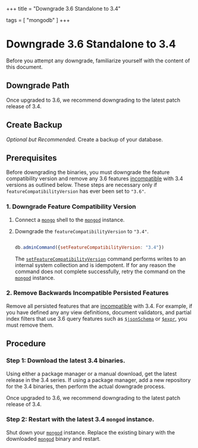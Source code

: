 +++
title = "Downgrade 3.6 Standalone to 3.4"

tags = [
"mongodb" ]
+++

# Downgrade 3.6 Standalone to 3.4

Before you attempt any downgrade, familiarize yourself with the content
of this document.


## Downgrade Path

Once upgraded to 3.6, we recommend downgrading to the latest patch release of 3.4.


## Create Backup

*Optional but Recommended.*  Create a backup of your database.


## Prerequisites

Before downgrading the binaries, you must downgrade the feature
compatibility version and remove any 3.6 features
[incompatible](https://docs.mongodb.com/manual/release-notes/3.6-compatibility/#compatibility-enabled) with 3.4
versions as outlined below. These steps are necessary only if
``featureCompatibilityVersion`` has ever been set to ``"3.6"``.

<span id="downgrade-feature-compatibility-standalone"></span>


### 1. Downgrade Feature Compatibility Version

1. Connect a [``mongo``](https://docs.mongodb.com/manual/reference/program/mongo/#bin.mongo) shell to the [``mongod``](https://docs.mongodb.com/manual/reference/program/mongod/#bin.mongod) instance. 

2. Downgrade the ``featureCompatibilityVersion`` to ``"3.4"``. 

   ```javascript

   db.adminCommand({setFeatureCompatibilityVersion: "3.4"})

   ```

   The [``setFeatureCompatibilityVersion``](https://docs.mongodb.com/manual/reference/command/setFeatureCompatibilityVersion/#dbcmd.setFeatureCompatibilityVersion) command performs writes
   to an internal system collection and is idempotent. If for any reason
   the command does not complete successfully, retry the command on the
   [``mongod``](https://docs.mongodb.com/manual/reference/program/mongod/#bin.mongod) instance.


### 2. Remove Backwards Incompatible Persisted Features

Remove all persisted features that are [incompatible](https://docs.mongodb.com/manual/release-notes/3.6-compatibility/#compatibility-enabled) with 3.4. For example, if you have defined
any any view definitions, document validators, and partial index
filters that use 3.6 query features such as [``$jsonSchema``](https://docs.mongodb.com/manual/reference/operator/query/jsonSchema/#op._S_jsonSchema) or
[``$expr``](https://docs.mongodb.com/manual/reference/operator/query/expr/#op._S_expr), you must remove them.


## Procedure


### Step 1: Download the latest 3.4 binaries.

Using either a package manager or a manual download, get the latest
release in the 3.4 series. If using a package manager, add a new
repository for the 3.4 binaries, then perform the actual downgrade
process.

Once upgraded to 3.6, we recommend downgrading to the latest patch release of 3.4.


### Step 2: Restart with the latest 3.4 ``mongod`` instance.

Shut down your [``mongod``](https://docs.mongodb.com/manual/reference/program/mongod/#bin.mongod) instance. Replace the existing
binary with the downloaded [``mongod``](https://docs.mongodb.com/manual/reference/program/mongod/#bin.mongod) binary and restart.
